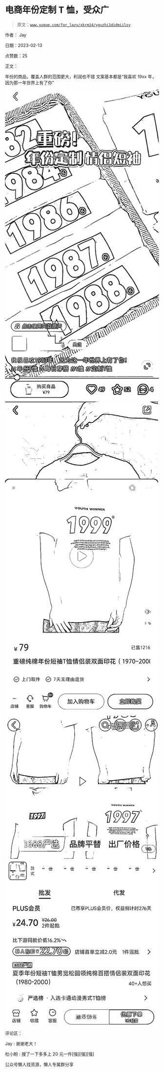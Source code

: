 # 电商年份定制 T 恤，受众广

> 原文：[`www.yuque.com/for_lazy/xkrm14/yguzhi1didmiilsy`](https://www.yuque.com/for_lazy/xkrm14/yguzhi1didmiilsy)



作者： Jay



日期：2023-02-13



点赞数：25



正文：



年份的商品，覆盖人群的范围更大，利润也不错 文案基本都是“我喜欢 19xx 年，因为那一年世界上有了你”



![](img/dc3a936f0aa9a220f1f4aba702d12bff.png)  <ne-p id="u09775172" data-lake-id="u09775172">![](img/65b5c8078f35a89552f7f06431758897.png)  <ne-p id="u84a6bf31" data-lake-id="u84a6bf31">![](img/7a128f9a055ed71faf4516981cdfbd7e.png)  <ne-p id="uc1b56041" data-lake-id="uc1b56041">评论区：



Jay : 谢谢老大！



杜小盼 : 搜了一下多多上 20 元一件[强][强][强]



公众号懒人找资源，懒人专属群分享

</ne-p></ne-p></ne-p>